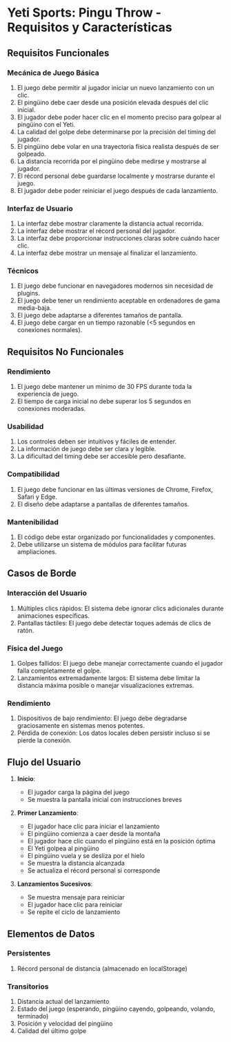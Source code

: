 # Yeti Sports: Pingu Throw - Requisitos y Características

## Requisitos Funcionales

### Mecánica de Juego Básica
1. El juego debe permitir al jugador iniciar un nuevo lanzamiento con un clic.
2. El pingüino debe caer desde una posición elevada después del clic inicial.
3. El jugador debe poder hacer clic en el momento preciso para golpear al pingüino con el Yeti.
4. La calidad del golpe debe determinarse por la precisión del timing del jugador.
5. El pingüino debe volar en una trayectoria física realista después de ser golpeado.
6. La distancia recorrida por el pingüino debe medirse y mostrarse al jugador.
7. El récord personal debe guardarse localmente y mostrarse durante el juego.
8. El jugador debe poder reiniciar el juego después de cada lanzamiento.

### Interfaz de Usuario
1. La interfaz debe mostrar claramente la distancia actual recorrida.
2. La interfaz debe mostrar el récord personal del jugador.
3. La interfaz debe proporcionar instrucciones claras sobre cuándo hacer clic.
4. La interfaz debe mostrar un mensaje al finalizar el lanzamiento.

### Técnicos
1. El juego debe funcionar en navegadores modernos sin necesidad de plugins.
2. El juego debe tener un rendimiento aceptable en ordenadores de gama media-baja.
3. El juego debe adaptarse a diferentes tamaños de pantalla.
4. El juego debe cargar en un tiempo razonable (<5 segundos en conexiones normales).

## Requisitos No Funcionales

### Rendimiento
1. El juego debe mantener un mínimo de 30 FPS durante toda la experiencia de juego.
2. El tiempo de carga inicial no debe superar los 5 segundos en conexiones moderadas.

### Usabilidad
1. Los controles deben ser intuitivos y fáciles de entender.
2. La información de juego debe ser clara y legible.
3. La dificultad del timing debe ser accesible pero desafiante.

### Compatibilidad
1. El juego debe funcionar en las últimas versiones de Chrome, Firefox, Safari y Edge.
2. El diseño debe adaptarse a pantallas de diferentes tamaños.

### Mantenibilidad
1. El código debe estar organizado por funcionalidades y componentes.
2. Debe utilizarse un sistema de módulos para facilitar futuras ampliaciones.

## Casos de Borde

### Interacción del Usuario
1. Múltiples clics rápidos: El sistema debe ignorar clics adicionales durante animaciones específicas.
2. Pantallas táctiles: El juego debe detectar toques además de clics de ratón.

### Física del Juego
1. Golpes fallidos: El juego debe manejar correctamente cuando el jugador falla completamente el golpe.
2. Lanzamientos extremadamente largos: El sistema debe limitar la distancia máxima posible o manejar visualizaciones extremas.

### Rendimiento
1. Dispositivos de bajo rendimiento: El juego debe degradarse graciosamente en sistemas menos potentes.
2. Pérdida de conexión: Los datos locales deben persistir incluso si se pierde la conexión.

## Flujo del Usuario

1. **Inicio**:
   - El jugador carga la página del juego
   - Se muestra la pantalla inicial con instrucciones breves

2. **Primer Lanzamiento**:
   - El jugador hace clic para iniciar el lanzamiento
   - El pingüino comienza a caer desde la montaña
   - El jugador hace clic cuando el pingüino está en la posición óptima
   - El Yeti golpea al pingüino
   - El pingüino vuela y se desliza por el hielo
   - Se muestra la distancia alcanzada
   - Se actualiza el récord personal si corresponde

3. **Lanzamientos Sucesivos**:
   - Se muestra mensaje para reiniciar
   - El jugador hace clic para reiniciar
   - Se repite el ciclo de lanzamiento

## Elementos de Datos

### Persistentes
1. Récord personal de distancia (almacenado en localStorage)

### Transitorios
1. Distancia actual del lanzamiento
2. Estado del juego (esperando, pingüino cayendo, golpeando, volando, terminado)
3. Posición y velocidad del pingüino
4. Calidad del último golpe
